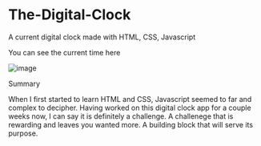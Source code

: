 # The-Digital-Clock

A current digital clock made with HTML, CSS, Javascript

You can see the current time here


![image](https://user-images.githubusercontent.com/102049335/161754150-bf6ee1c3-52cb-45d3-9a31-1644b1df585a.png)

Summary

When I first started to learn HTML and CSS, Javascript seemed to far and complex to decipher. Having worked on this 
digital clock app for a couple weeks now, I can say it is definitely a challenge. A challenege that is rewarding and leaves you wanted more.
A building block that will serve its purpose.

